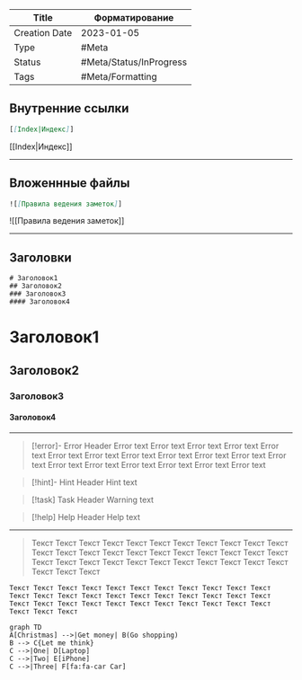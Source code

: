 Title|Форматирование
---|---
Creation Date|2023-01-05
Type|#Meta
Status|#Meta/Status/InProgress
Tags|#Meta/Formatting

## Внутренние ссылки

```md
[[Index|Индекс]]
```
[[Index|Индекс]]

---
## Вложеннные файлы
```md
![[Правила ведения заметок]]
```
![[Правила ведения заметок]]

---

## Заголовки

```nd
# Заголовок1
## Заголовок2
### Заголовок3
#### Заголовок4
```

# Заголовок1
## Заголовок2
### Заголовок3
#### Заголовок4

---

> [!error]- Error Header
> Error text Error text Error text Error text Error text Error text 
> Error text Error text Error text Error text Error text Error text 
> Error text Error text Error text Error text Error text Error text 

> [!hint]- Hint Header
> Hint text

> [!task] Task Header
> Warning text

> [!help] Help Header
> Help text

---
> Текст Текст Текст Текст Текст Текст Текст Текст Текст Текст Текст Текст Текст Текст Текст Текст Текст Текст Текст Текст Текст Текст Текст Текст Текст Текст Текст Текст Текст Текст Текст Текст Текст Текст Текст Текст 

	Текст Текст Текст Текст Текст Текст Текст Текст Текст Текст Текст Текст Текст Текст Текст Текст Текст Текст Текст Текст Текст Текст Текст Текст Текст Текст Текст Текст Текст Текст Текст Текст Текст Текст Текст Текст 

```mermaid
graph TD
A[Christmas] -->|Get money| B(Go shopping)
B --> C{Let me think}
C -->|One| D[Laptop]
C -->|Two| E[iPhone]
C -->|Three| F[fa:fa-car Car]
```


